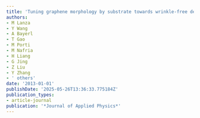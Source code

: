 ```yaml
---
title: 'Tuning graphene morphology by substrate towards wrinkle-free devices: Experiment and simulation'
authors:
- M Lanza
- Y Wang
- A Bayerl
- T Gao
- M Porti
- M Nafria
- H Liang
- G Jing
- Z Liu
- Y Zhang
- ' others'
date: '2013-01-01'
publishDate: '2025-05-26T13:36:33.775184Z'
publication_types:
- article-journal
publication: '*Journal of Applied Physics*'
---
```

